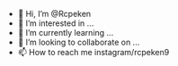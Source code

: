 - 👋 Hi, I’m @Rcpeken
- 👀 I’m interested in ...
- 🌱 I’m currently learning ...
- 💞️ I’m looking to collaborate on ...
- 📫 How to reach me instagram/rcpeken9

<!---
Rcpeken/Rcpeken is a ✨ special ✨ repository because its `README.md` (this file) appears on your GitHub profile.
You can click the Preview link to take a look at your changes.
--->
